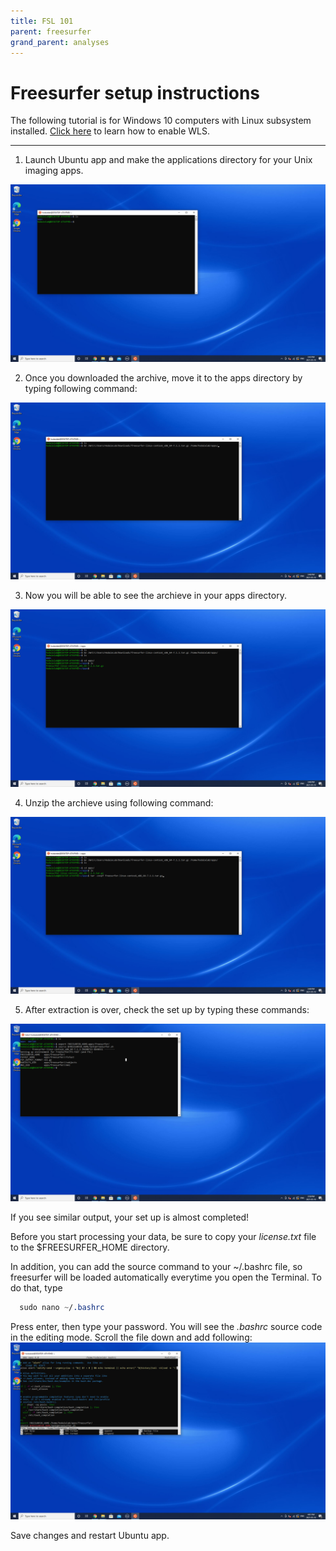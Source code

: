 ```yaml
---
title: FSL 101
parent: freesurfer
grand_parent: analyses
---
```


# Freesurfer setup instructions

The following tutorial is for Windows 10 computers with Linux subsystem installed. [Click here](https://hungs.github.io/hodaie/computing/setup.html) to learn how to enable WLS.

---

1) Launch Ubuntu app and make the applications directory for your Unix imaging apps.

![Apps](.././Screenshots/apps_folder.png)

2) Once you  downloaded the archive, move it to the apps directory by typing following command:

![Move archive](.././Screenshots/mv_archive.png)

3) Now you will be able to see the archieve in your apps directory.

![Show archive](.././Screenshots/show_archive.png)

4) Unzip the archieve using following command:

![Unzip archive](.././Screenshots/tar_archive.png)

5) After extraction is over, check the set up by typing these commands:

![Launch FS](.././Screenshots/export_fs.png)

If you see similar output, your set up is almost completed!


Before you start processing your data, be sure to copy your _license.txt_ file to the $FREESURFER_HOME directory. 

In addition, you can add the source command to your ~/.bashrc file, so freesurfer will be loaded automatically everytime you open the Terminal. To do that, type 


  
```scss
  sudo nano ~/.bashrc
```



Press enter, then type your password. You will see the _.bashrc_ source code in the editing mode. Scroll the file down and add following:
![.bashrc editing](.././Screenshots/nano_bashrc.png)

Save changes and restart Ubuntu app.

